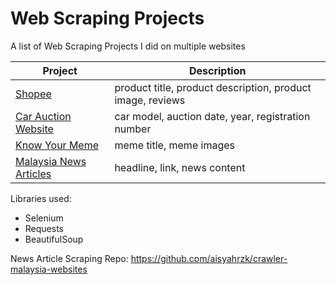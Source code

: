 # Web Scraping Projects

A list of Web Scraping Projects I did on multiple websites

| Project | Description |
|---|---|
| [Shopee](https://github.com/aisyahrzk/web-scraping-projects/blob/main/shopeescraper.ipynb) | product title, product description, product image, reviews |
| [Car Auction Website](https://github.com/aisyahrzk/web-scraping-projects/blob/main/lelong%20(1).ipynb) | car model, auction date, year, registration number | 
| [Know Your Meme](https://github.com/aisyahrzk/web-scraping-projects/blob/main/knowyourmemescraper.py) | meme title, meme images |
| [Malaysia News Articles](https://github.com/aisyahrzk/crawler-malaysia-websites) | headline, link, news content |

Libraries used:

* Selenium
* Requests
* BeautifulSoup

News Article Scraping Repo: https://github.com/aisyahrzk/crawler-malaysia-websites
